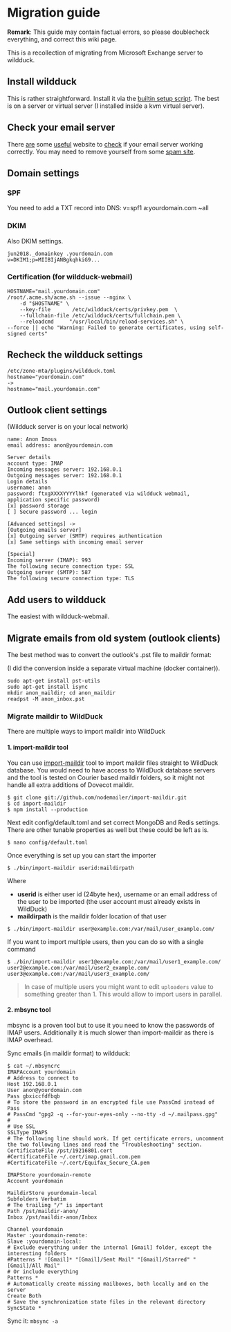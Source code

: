 # Migration guide

**Remark**: This guide may contain factual errors, so please doublecheck everything, and correct this wiki page.

This is a recollection of migrating from Microsoft Exchange server to wildduck.

## Install wildduck

This is rather straightforward. Install it via the [builtin setup script][0].
The best is on a server or virtual server (I installed inside a kvm virtual server).

## Check your email server 

There [are][1] some [useful][2] website to [check][3] if your email server working correctly. 
You may need to remove yourself from some [spam site][4].

## Domain settings

### SPF

You need to add a TXT record into DNS:
v=spf1 a:yourdomain.com ~all

### DKIM

Also DKIM settings.

```
jun2018._domainkey .yourdomain.com
v=DKIM1;p=MIIBIjANBgkqhkiG9...
```
### Certification (for wildduck-webmail)

```
HOSTNAME="mail.yourdomain.com"
/root/.acme.sh/acme.sh --issue --nginx \
    -d "$HOSTNAME" \
    --key-file       /etc/wildduck/certs/privkey.pem  \
    --fullchain-file /etc/wildduck/certs/fullchain.pem \
    --reloadcmd     "/usr/local/bin/reload-services.sh" \
--force || echo "Warning: Failed to generate certificates, using self-signed certs"
```

## Recheck the wildduck settings

```
/etc/zone-mta/plugins/wildduck.toml
hostname="yourdomain.com"
->
hostname="mail.yourdomain.com"
```

## Outlook client settings

(Wildduck server is on your local network)


```
name: Anon Imous
email address: anon@yourdomain.com

Server details
account type: IMAP
Incoming messages server: 192.168.0.1
Outgoing messages server: 192.168.0.1
Login details
username: anon
password: ftxgXXXXYYYYlhkf (generated via wildduck webmail, application specific password)
[x] password storage
[ ] Secure password ... login

[Advanced settings] ->
[Outgoing emails server]
[x] Outgoing server (SMTP) requires authentication
[x] Same settings with incoming email server

[Special]
Incoming server (IMAP): 993
The following secure connection type: SSL
Outgoing server (SMTP): 587
The following secure connection type: TLS
```

## Add users to wildduck

The easiest with wildduck-webmail.

## Migrate emails from old system (outlook clients)

The best method was to convert the outlook's .pst file to maildir format:

(I did the conversion inside a separate virtual machine (docker container)).

```
sudo apt-get install pst-utils
sudo apt-get install isync
mkdir anon_maildir; cd anon_maildir
readpst -M anon_inbox.pst 
```

### Migrate maildir to WildDuck

There are multiple ways to import maildir into WildDuck

#### 1. import-maildir tool

You can use [import-maildir](https://github.com/nodemailer/import-maildir) tool to import maildir files straight to WildDuck database. You would need to have access to WildDuck database servers and the tool is tested on Courier based maildir folders, so it might not handle all extra additions of Dovecot maildir.

```
$ git clone git://github.com/nodemailer/import-maildir.git
$ cd import-maildir
$ npm install --production
```

Next edit config/default.toml and set correct MongoDB and Redis settings. There are other tunable properties as well but these could be left as is.

```
$ nano config/default.toml
```

Once everything is set up you can start the importer

```
$ ./bin/import-maildir userid:maildirpath
```

Where

  * **userid** is either user id (24byte hex), username or an email address of the user to be imported (the user account must already exists in WildDuck)
  * **maildirpath** is the maildir folder location of that user

```
$ ./bin/import-maildir user@example.com:/var/mail/user_example.com/
```

If you want to import multiple users, then you can do so with a single command

```
$ ./bin/import-maildir user1@example.com:/var/mail/user1_example.com/ user2@example.com:/var/mail/user2_example.com/ user3@example.com:/var/mail/user3_example.com/
```
> In case of multiple users you might want to edit `uploaders` value to something greater than 1. This would allow to import users in parallel.

#### 2. mbsync tool

mbsync is a proven tool but to use it you need to know the passwords of IMAP users. Additionally it is much slower than import-maildir as there is IMAP overhead.

Sync emails (in maildir format) to wildduck:
```
$ cat ~/.mbsyncrc
IMAPAccount yourdomain
# Address to connect to
Host 192.168.0.1
User anon@yourdomain.com
Pass gbxiccfdfbqb
# To store the password in an encrypted file use PassCmd instead of Pass
# PassCmd "gpg2 -q --for-your-eyes-only --no-tty -d ~/.mailpass.gpg"
#
# Use SSL
SSLType IMAPS
# The following line should work. If get certificate errors, uncomment the two following lines and read the "Troubleshooting" section.
CertificateFile /pst/19216801.cert
#CertificateFile ~/.cert/imap.gmail.com.pem
#CertificateFile ~/.cert/Equifax_Secure_CA.pem

IMAPStore yourdomain-remote
Account yourdomain

MaildirStore yourdomain-local
Subfolders Verbatim
# The trailing "/" is important
Path /pst/maildir-anon/
Inbox /pst/maildir-anon/Inbox

Channel yourdomain
Master :yourdomain-remote:
Slave :yourdomain-local:
# Exclude everything under the internal [Gmail] folder, except the interesting folders
#Patterns * ![Gmail]* "[Gmail]/Sent Mail" "[Gmail]/Starred" "[Gmail]/All Mail"
# Or include everything
Patterns *
# Automatically create missing mailboxes, both locally and on the server
Create Both
# Save the synchronization state files in the relevant directory
SyncState *

```

Sync it:
`mbsync -a` 

[0]: https://github.com/nodemailer/wildduck/blob/master/setup/README.md 
[1]: https://toolbox.googleapps.com/apps/checkmx/check?domain=yourserver.com&dkim_selector=
[2]: https://www.mail-tester.com/
[3]: http://www.appmaildev.com/en/dkim/
[4]: http://www.barracudacentral.org/rbl/removal-request/